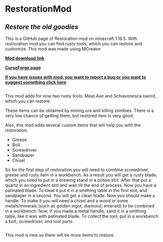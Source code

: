 # RestorationMod
## _Restore the old goodies_


This is a GitHub page of Restoration mod on minecraft 1.16.5.
With  restioration mod you can find rusty tools, which you can restore and customize.
This mod was made using MCreator

**[Mod download link]()**

**[CurseForge page]()**

**[If you have issues with mod, you want to report a bug or you want to suggest something click here](https://github.com/Kri0k/RestorationMod/issues)**

```
```
This mod adds for now two rusty tools: Meat Axe and Schiavonesca sword, which you can restore.

These items can be obtained by mining ore and killing zombies. There is a very low chance of getting them, but restored item is very good.

Also, this mod adds several custom items that will help you with the restoration:
- Grease
- Bolt
- Screwdriver
- Sandpaper
- Chisel

So for the first step of restoration you will need to combine screwdriver, greese and rusty item in a workbench. As a result you will get a rusty blade, which you need to put in a brewing stand in a potion slot. After that put a quartz in an ingredient slot and wait till the end of process. Now you have a patinated blade. To cleat it put it in a smithing table in the first slot, and sandpaper in a second. You will get a clean blade.
Now you should make a handle. To make it you will need a chisel and a wood or some metals/minerals (such as golden ingot, diamond, emerald) to be combined in a workbench. Now, if you made a metal handle, sand it in a smithing table, like it was with patinated blade.
To collect the tool, put in a workbench a bolt, screwdriver, and tool parts.

```
```

This mod is new so there will be more items to restore.
